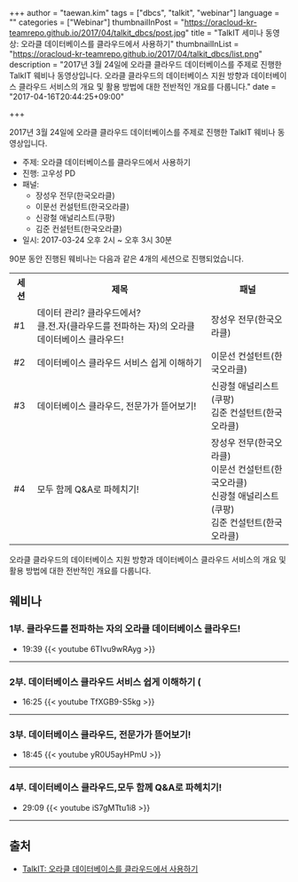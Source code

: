 +++
author = "taewan.kim"
tags = ["dbcs", "talkit", "webinar"]
language = ""
categories = ["Webinar"]
thumbnailInPost = "https://oracloud-kr-teamrepo.github.io/2017/04/talkit_dbcs/post.jpg"
title = "TalkIT 세미나 동영상: 오라클 데이터베이스를 클라우드에서 사용하기"
thumbnailInList = "https://oracloud-kr-teamrepo.github.io/2017/04/talkit_dbcs/list.png"
description = "2017년 3월 24일에 오라클 클라우드 데이터베이스를 주제로 진행한 TalkIT 웨비나 동영상입니다. 오라클 클라우드의 데이터베이스 지원 방향과 데이터베이스 클라우드 서비스의 개요 및 활용 방법에 대한 전반적인 개요를 다룹니다."
date = "2017-04-16T20:44:25+09:00"

+++

2017년 3월 24일에 오라클 클라우드 데이터베이스를 주제로 진행한 TalkIT 웨비나 동영상입니다.

 - 주제: 오라클 데이터베이스를 클라우드에서 사용하기
 - 진행: 고우성 PD
 - 패널:
   - 장성우 전무(한국오라클)
   - 이문선 컨설턴트(한국오라클)
   - 신광철 애널리스트(쿠팡)
   - 김준 컨설턴트(한국오라클)
 - 일시: 2017-03-24 오후 2시 ~ 오후 3시 30분

90분 동안 진행된 웨비나는 다음과 같은 4개의 세션으로 진행되었습니다.

<table>
<tr><th>세션</th><th>제목</th><th>패널</th></tr>
<tr><td>#1</td><td>데이터 관리? 클라우드에서? <br/>클.전.자(클라우드를 전파하는 자)의 오라클 데이터베이스 클라우드! </td><td>장성우 전무(한국오라클)</td></tr>
<tr><td>#2</td><td>데이터베이스 클라우드 서비스 쉽게 이해하기 </td><td>이문선 컨설턴트(한국오라클)</td></tr>
<tr><td>#3</td><td>데이터베이스 클라우드, 전문가가 뜯어보기! </td><td>신광철 애널리스트(쿠팡)<br/> 김준 컨설턴트(한국오라클)</td></tr>
<tr><td>#4</td><td>모두 함께 Q&A로 파헤치기! </td><td>장성우 전무(한국오라클)<br/>이문선 컨설턴트(한국오라클)<br/>신광철 애널리스트(쿠팡)<br/>김준 컨설턴트(한국오라클)</td></tr>
</table>

오라클 클라우드의 데이터베이스 지원 방향과 데이터베이스 클라우드 서비스의 개요 및 활용 방법에 대한 전반적인 개요를 다룹니다.

## 웨비나
### 1부. 클라우드를 전파하는 자의 오라클 데이터베이스 클라우드!

- 19:39
{{< youtube 6TIvu9wRAyg >}}

***

### 2부. 데이터베이스 클라우드 서비스 쉽게 이해하기 (

- 16:25
{{< youtube TfXGB9-S5kg >}}

***

### 3부. 데이터베이스 클라우드, 전문가가 뜯어보기!

- 18:45
{{< youtube yR0U5ayHPmU >}}

***

### 4부. 데이터베이스 클라우드,모두 함께 Q&A로 파헤치기!

- 29:09
{{< youtube iS7gMTtu1i8 >}}

***

## 출처
 - [TalkIT: 오라클 데이터베이스를 클라우드에서 사용하기](https://talkit.tv/Event/1524/)
